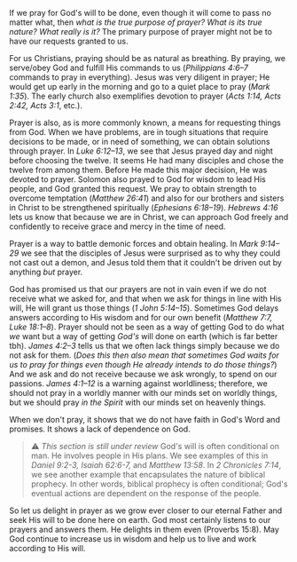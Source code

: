 If we pray for God's will to be done, even though it will come to pass no matter what, then _what is the true purpose of prayer?_ _What is its true nature?_ _What really is it?_ The primary purpose of prayer might not be to have our requests granted to us.

For us Christians, praying should be as natural as breathing. By praying, we serve/obey God and fulfill His commands to us (_Philippians 4:6–7_ commands to pray in everything). Jesus was very diligent in prayer; He would get up early in the morning and go to a quiet place to pray (_Mark 1:35_). The early church also exemplifies devotion to prayer (_Acts 1:14, Acts 2:42, Acts 3:1_, etc.).

Prayer is also, as is more commonly known, a means for requesting things from God. When we have problems, are in tough situations that require decisions to be made, or in need of something, we can obtain solutions through prayer. In _Luke 6:12–13_, we see that Jesus prayed day and night before choosing the twelve. It seems He had many disciples and chose the twelve from among them. Before He made this major decision, He was devoted to prayer. Solomon also prayed to God for wisdom to lead His people, and God granted this request. We pray to obtain strength to overcome temptation (_Matthew 26:41_) and also for our brothers and sisters in Christ to be strengthened spiritually (_Ephesians 6:18–19_). _Hebrews 4:16_ lets us know that because we are in Christ, we can approach God freely and confidently to receive grace and mercy in the time of need.

Prayer is a way to battle demonic forces and obtain healing. In _Mark 9:14–29_ we see that the disciples of Jesus were surprised as to why they could not cast out a demon, and Jesus told them that it couldn't be driven out by anything _but_ prayer.

God has promised us that our prayers are not in vain even if we do not receive what we asked for, and that when we ask for things in line with His will, He will grant us those things (_1 John 5:14–15_). Sometimes God delays answers according to His wisdom and for our own benefit (_Matthew 7:7, Luke 18:1–8_). Prayer should not be seen as a way of getting God to do what _we_ want but a way of getting _God's_ will done on earth (which is far better tbh). _James 4:2–3_ tells us that we often lack things simply because we do not ask for them. (_Does this then also mean that sometimes God waits for us to pray for things even though He already intends to do those things?_) And we ask and do not receive because we ask wrongly, to spend on our passions. _James 4:1–12_ is a warning against worldliness; therefore, we should not pray in a worldly manner with our minds set on worldly things, but we should pray _in the Spirit_ with our minds set on heavenly things.

When we don't pray, it shows that we do not have faith in God's Word and promises. It shows a lack of dependence on God. 

> ⚠ _This section is still under review_
> God's will is often conditional on man. He involves people in His plans. We see examples of this in _Daniel 9:2-3, Isaiah 62:6-7,_ and _Matthew 13:58_. In _2 Chronicles 7:14_, we see another example that encapsulates the nature of biblical prophecy. In other words, biblical prophecy is often conditional; God's eventual actions are dependent on the response of the people.

So let us delight in prayer as we grow ever closer to our eternal Father and seek His will to be done here on earth. God most certainly listens to our prayers and answers them. He delights in them even (Proverbs 15:8). May God continue to increase us in wisdom and help us to live and work according to His will.